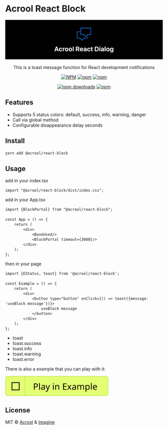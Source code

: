 # Acrool React Block

<a href="https://acrool-react-block.pages.dev/" title="Acrool React Block - This is a block function for React development loading block">
    <img src="https://raw.githubusercontent.com/acrool/acrool-react-block/main/example/public/og.webp" alt="Acrool React Block Logo"/>
</a>

<p align="center">
    This is a toast message function for React development notifications
</p>

<div align="center">

[![NPM](https://img.shields.io/npm/v/@acrool/react-block.svg?style=for-the-badge)](https://www.npmjs.com/package/@acrool/react-block)
[![npm](https://img.shields.io/bundlejs/size/@acrool/react-block?style=for-the-badge)](https://github.com/acrool/@acrool/react-block/blob/main/LICENSE)
[![npm](https://img.shields.io/npm/l/@acrool/react-block?style=for-the-badge)](https://github.com/acrool/react-block/blob/main/LICENSE)

[![npm downloads](https://img.shields.io/npm/dm/@acrool/react-block.svg?style=for-the-badge)](https://www.npmjs.com/package/@acrool/react-block)
[![npm](https://img.shields.io/npm/dt/@acrool/react-block.svg?style=for-the-badge)](https://www.npmjs.com/package/@acrool/react-block)

</div>




## Features

- Supports 5 status colors: default, success, info, warning, danger
- Call via global method
- Configurable disappearance delay seconds

## Install

```bash
yarn add @acrool/react-block
```

## Usage

add in your index.tsx
```tst
import "@acrool/react-block/dist/index.css";
```

add in your App.tsx

```tsx
import {BlockPortal} from "@acrool/react-block";

const App = () => {
    return (
        <div>
            <BaseUsed/>
            <BlockPortal timeout={3000}/>
        </div>
    );
};
```

then in your page
```tsx
import {EStatus, toast} from '@acrool/react-block';

const Example = () => {
    return (
        <div>
            <button type="button" onClick={() => toast({message: 'useBlock message'})}>
                useBlock message
            </button>
        </div>
    );
};
```

- toast
- toast.success
- toast.info
- toast.warning
- toast.error


There is also a example that you can play with it:

[![Play react-editext-example](https://raw.githubusercontent.com/acrool/acrool-react-block/main/play-in-example-button.svg)](https://acrool-react-block.pages.dev)


## License

MIT © [Acrool](https://github.com/acrool) & [Imagine](https://github.com/imagine10255)
